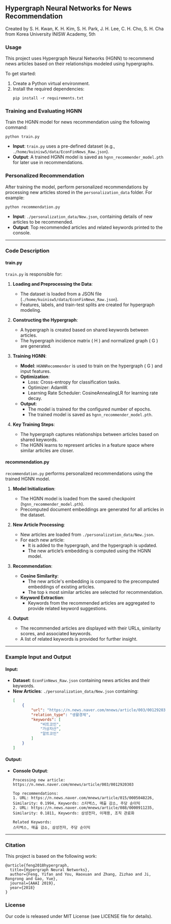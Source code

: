 ## Hypergraph Neural Networks for News Recommendation

Created by S. H. Kwan, K. H. Kim, S. H. Park, J. H. Lee, C. H. Cho, S. H. Cha from Korea University INISW Academy, 5th  

### **Usage**
This project uses Hypergraph Neural Networks (HGNN) to recommend news articles based on their relationships modeled using hypergraphs.

To get started:
1. Create a Python virtual environment.
2. Install the required dependencies:
   ```
   pip install -r requirements.txt
   ```

### **Training and Evaluating HGNN**
Train the HGNN model for news recommendation using the following command:
```
python train.py
```
- **Input**: `train.py` uses a pre-defined dataset (e.g., `./home/kuinisw5/data/EconFinNews_Raw.json`).
- **Output**: A trained HGNN model is saved as `hgnn_recommender_model.pth` for later use in recommendations.

### **Personalized Recommendation**
After training the model, perform personalized recommendations by processing new articles stored in the `personalization_data` folder. For example:
```
python recommendation.py
```
- **Input**: `./personalization_data/New.json`, containing details of new articles to be recommended.
- **Output**: Top recommended articles and related keywords printed to the console.

---

### **Code Description**

#### **train.py**
`train.py` is responsible for:
1. **Loading and Preprocessing the Data**:
   - The dataset is loaded from a JSON file (`./home/kuinisw5/data/EconFinNews_Raw.json`).
   - Features, labels, and train-test splits are created for hypergraph modeling.

2. **Constructing the Hypergraph**:
   - A hypergraph is created based on shared keywords between articles.
   - The hypergraph incidence matrix \( H \) and normalized graph \( G \) are generated.

3. **Training HGNN**:
   - **Model**: `HGNNRecommender` is used to train on the hypergraph \( G \) and input features.
   - **Optimization**:
     - Loss: Cross-entropy for classification tasks.
     - Optimizer: AdamW.
     - Learning Rate Scheduler: CosineAnnealingLR for learning rate decay.
   - **Output**:
     - The model is trained for the configured number of epochs.
     - The trained model is saved as `hgnn_recommender_model.pth`.

4. **Key Training Steps**:
   - The hypergraph captures relationships between articles based on shared keywords.
   - The HGNN learns to represent articles in a feature space where similar articles are closer.

#### **recommendation.py**
`recommendation.py` performs personalized recommendations using the trained HGNN model.

1. **Model Initialization**:
   - The HGNN model is loaded from the saved checkpoint (`hgnn_recommender_model.pth`).
   - Precomputed document embeddings are generated for all articles in the dataset.

2. **New Article Processing**:
   - New articles are loaded from `./personalization_data/New.json`.
   - For each new article:
     - It is added to the hypergraph, and the hypergraph is updated.
     - The new article’s embedding is computed using the HGNN model.

3. **Recommendation**:
   - **Cosine Similarity**:
     - The new article's embedding is compared to the precomputed embeddings of existing articles.
     - The top `k` most similar articles are selected for recommendation.
   - **Keyword Extraction**:
     - Keywords from the recommended articles are aggregated to provide related keyword suggestions.

4. **Output**:
   - The recommended articles are displayed with their URLs, similarity scores, and associated keywords.
   - A list of related keywords is provided for further insight.

---

### **Example Input and Output**

#### **Input**:
- **Dataset**: `EconFinNews_Raw.json` containing news articles and their keywords.
- **New Articles**: `./personalization_data/New.json` containing:
  ```json
  [
      {
          "url": "https://n.news.naver.com/mnews/article/003/0012920303",
          "relation_type": "생활경제",
          "keywords": [
              "비트코인",
              "가상자산",
              "알트코인"
          ]
      }
  ]
  ```

#### **Output**:
- **Console Output**:
  ```
  Processing new article: https://n.news.naver.com/mnews/article/003/0012920303

  Top recommendations:
  1. URL: https://n.news.naver.com/mnews/article/015/0005048226, Similarity: 0.1994, Keywords: 스타벅스, 매출 감소, 주당 순이익
  2. URL: https://n.news.naver.com/mnews/article/088/0000911235, Similarity: 0.1811, Keywords: 삼성전자, 이재용, 조직 관료화

  Related Keywords:
  스타벅스, 매출 감소, 삼성전자, 주당 순이익
  ```

---

### **Citation**
This project is based on the following work:
```plaintext
@article{feng2018hypergraph,
  title={Hypergraph Neural Networks},
  author={Feng, Yifan and You, Haoxuan and Zhang, Zizhao and Ji, Rongrong and Gao, Yue},
  journal={AAAI 2019},
  year={2018}
}
```

### **License**
Our code is released under MIT License (see LICENSE file for details).
